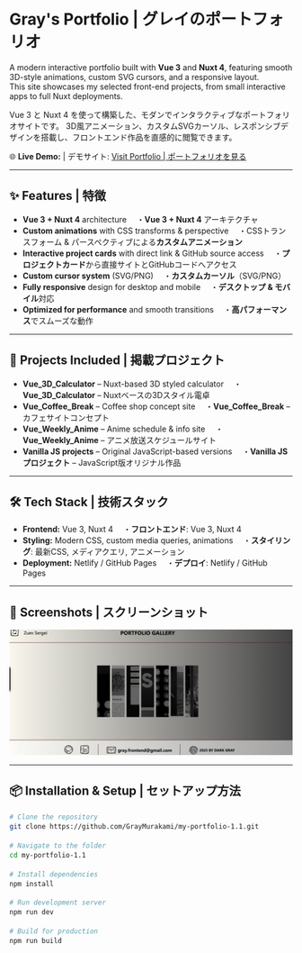# Gray's Portfolio | グレイのポートフォリオ

A modern interactive portfolio built with **Vue 3** and **Nuxt 4**, featuring smooth 3D-style animations, custom SVG cursors, and a responsive layout.  
This site showcases my selected front-end projects, from small interactive apps to full Nuxt deployments.

Vue 3 と Nuxt 4 を使って構築した、モダンでインタラクティブなポートフォリオサイトです。
3D風アニメーション、カスタムSVGカーソル、レスポンシブデザインを搭載し、フロントエンド作品を直感的に閲覧できます。

🌐 **Live Demo:** | デモサイト: [Visit Portfolio | ポートフォリオを見る](https://portfolio-bygray.netlify.app/)  

---

## ✨ Features | 特徴
- **Vue 3 + Nuxt 4** architecture
　・**Vue 3 + Nuxt 4** アーキテクチャ
- **Custom animations** with CSS transforms & perspective
　・CSSトランスフォーム & パースペクティブによる**カスタムアニメーション**
- **Interactive project cards** with direct link & GitHub source access
　・**プロジェクトカード**から直接サイトとGitHubコードへアクセス
- **Custom cursor system** (SVG/PNG)
　・**カスタムカーソル**（SVG/PNG）
- **Fully responsive** design for desktop and mobile
　・**デスクトップ & モバイル**対応
- **Optimized for performance** and smooth transitions
　・**高パフォーマンス**でスムーズな動作

---

## 📂 Projects Included | 掲載プロジェクト
- **Vue_3D_Calculator** – Nuxt-based 3D styled calculator
　・**Vue_3D_Calculator** – Nuxtベースの3Dスタイル電卓
- **Vue_Coffee_Break** – Coffee shop concept site 
　・**Vue_Coffee_Break** – カフェサイトコンセプト 
- **Vue_Weekly_Anime** – Anime schedule & info site 
　・**Vue_Weekly_Anime** – アニメ放送スケジュールサイト
- **Vanilla JS projects** – Original JavaScript-based versions
　・**Vanilla JS プロジェクト** – JavaScript版オリジナル作品

---

## 🛠 Tech Stack | 技術スタック
- **Frontend:** Vue 3, Nuxt 4
　・**フロントエンド**: Vue 3, Nuxt 4
- **Styling:** Modern CSS, custom media queries, animations
　・**スタイリング**: 最新CSS, メディアクエリ, アニメーション
- **Deployment:** Netlify / GitHub Pages
　・**デプロイ**: Netlify / GitHub Pages

---

## 📸 Screenshots | スクリーンショット
![Portfolio Preview | ポートフォリオの画像](public/screenshot.jpg)

---

## 📦 Installation & Setup | セットアップ方法
```bash
# Clone the repository
git clone https://github.com/GrayMurakami/my-portfolio-1.1.git

# Navigate to the folder
cd my-portfolio-1.1

# Install dependencies
npm install

# Run development server
npm run dev

# Build for production
npm run build

